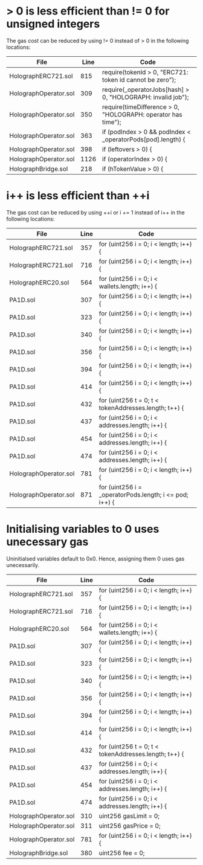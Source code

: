 # > 0 is less efficient than != 0 for unsigned integers
The gas cost can be reduced by using != 0 instead of > 0 in the following locations:

|File|Line|Code|
|---|---|---|
|HolographERC721.sol|815|require(tokenId > 0, "ERC721: token id cannot be zero");|
|HolographOperator.sol|309|require(_operatorJobs[hash] > 0, "HOLOGRAPH: invalid job");|
|HolographOperator.sol|350|require(timeDifference > 0, "HOLOGRAPH: operator has time");|
|HolographOperator.sol|363|if (podIndex > 0 && podIndex < _operatorPods[pod].length) {|
|HolographOperator.sol|398|if (leftovers > 0) {|
|HolographOperator.sol|1126|if (operatorIndex > 0) {|
|HolographBridge.sol|218|if (hTokenValue > 0) {|

# i++ is less efficient than ++i
The gas cost can be reduced by using ++i or i += 1 instead of i++ in the following locations:

|File|Line|Code|
|---|---|---|
|HolographERC721.sol|357|for (uint256 i = 0; i < length; i++) {|
|HolographERC721.sol|716|for (uint256 i = 0; i < length; i++) {|
|HolographERC20.sol|564|for (uint256 i = 0; i < wallets.length; i++) {|
|PA1D.sol|307|for (uint256 i = 0; i < length; i++) {|
|PA1D.sol|323|for (uint256 i = 0; i < length; i++) {|
|PA1D.sol|340|for (uint256 i = 0; i < length; i++) {|
|PA1D.sol|356|for (uint256 i = 0; i < length; i++) {|
|PA1D.sol|394|for (uint256 i = 0; i < length; i++) {|
|PA1D.sol|414|for (uint256 i = 0; i < length; i++) {|
|PA1D.sol|432|for (uint256 t = 0; t < tokenAddresses.length; t++) {|
|PA1D.sol|437|for (uint256 i = 0; i < addresses.length; i++) {|
|PA1D.sol|454|for (uint256 i = 0; i < addresses.length; i++) {|
|PA1D.sol|474|for (uint256 i = 0; i < addresses.length; i++) {|
|HolographOperator.sol|781|for (uint256 i = 0; i < length; i++) {|
|HolographOperator.sol|871|for (uint256 i = _operatorPods.length; i <= pod; i++) {|

# Initialising variables to 0 uses unecessary gas
Uninitialsed variables default to 0x0. Hence, assigning them 0 uses gas unecessarily.

|File|Line|Code|
|---|---|---|
|HolographERC721.sol|357|for (uint256 i = 0; i < length; i++) {|
|HolographERC721.sol|716|for (uint256 i = 0; i < length; i++) {|
|HolographERC20.sol|564|for (uint256 i = 0; i < wallets.length; i++) {|
|PA1D.sol|307|for (uint256 i = 0; i < length; i++) {|
|PA1D.sol|323|for (uint256 i = 0; i < length; i++) {|
|PA1D.sol|340|for (uint256 i = 0; i < length; i++) {|
|PA1D.sol|356|for (uint256 i = 0; i < length; i++) {|
|PA1D.sol|394|for (uint256 i = 0; i < length; i++) {|
|PA1D.sol|414|for (uint256 i = 0; i < length; i++) {|
|PA1D.sol|432|for (uint256 t = 0; t < tokenAddresses.length; t++) {|
|PA1D.sol|437|for (uint256 i = 0; i < addresses.length; i++) {|
|PA1D.sol|454|for (uint256 i = 0; i < addresses.length; i++) {|
|PA1D.sol|474|for (uint256 i = 0; i < addresses.length; i++) {|
|HolographOperator.sol|310|uint256 gasLimit = 0;|
|HolographOperator.sol|311|uint256 gasPrice = 0;|
|HolographOperator.sol|781|for (uint256 i = 0; i < length; i++) {|
|HolographBridge.sol|380|uint256 fee = 0;|
